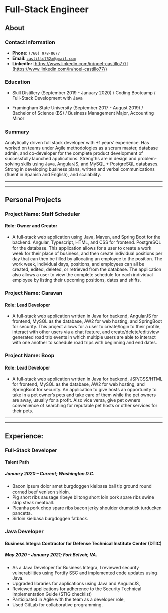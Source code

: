 <link rel="stylesheet" type="text/css" media="all" href="./style.css" />

# Full-Stack Engineer

## About

### Contact Information
* **Phone**: `(760) 978-8677`
* **Email**: <a href="mailto:castillo752x@gmail.com">`castillo752x@gmail.com`</a>
* **LinkedIn:** [https://www.linkedin.com/in/noel-castillo77/](https://www.linkedin.com/in/noel-castillo77/)

### Education
* Skill Distillery (September 2019 - January 2020) / Coding Bootcamp / Full-Stack Development with Java

* Framingham State University (September 2017 - August 2019) / Bachelor of Science (BS) / Business Management Major, Accounting Minor

### Summary
Analytically driven full stack developer with +1 years’ experience. Has
worked on teams under Agile methodologies as a scrum master,
database admin, and co-developer for the complete product
development of successfully launched applications. Strengths are in
design and problem-solving skills using Java, AngularJS, and MySQL + PostgreSQL
databases. Strong in developing business plans, written and verbal
communications (fluent in Spanish and English), and scalability.

<hr><hr>

## Personal Projects

### Project Name: Staff Scheduler
#### Role: Owner and Creator
* A full-stack web application using Java, Maven, and Spring Boot for the backend. Angular, Typescript, HTML, and CSS for frontend. PostgreSQL for the database. This application allows for a user to create a work week for their place of business, and then create individual positions per day that can then be filled by allocating an employee to the position. The work week, individual days, positions, and employees can all be created, edited, deleted, or retrieved from the database. The application also allows a user to view the complete schedule for each individual employee by listing their upcoming positions, dates and shifts.


### Project Name: Caravan
#### Role: Lead Developer
* A full-stack web application written in Java for backend,
AngularJS for frontend, MySQL as the database, AW2 for web
hosting, and SpringBoot for security. This project allows for a user to
create/login to their profile, interact with other users via a chat
feature, and create/delete/edit/view generated road trip events in
which multiple users are able to interact with one another to
schedule road trips with beginning and end dates.

### Project Name: Boop
#### Role: Lead Developer
* A full-stack web application written in Java for backend, JSP/CSS/HTML for frontend, MySQL as the database, AW2 for web hosting, and SpringBoot for security. An application to give hosts an opportunity to take in a pet owner’s pets and take care of them while the pet owners are away, usually for a profit. Also vice versa, give pet owners convenience of searching for reputable pet hosts or other services for their pets.

<hr><hr>

## Experience:

### Full-Stack Developer
#### Talent Path
##### January 2020 – Current; Washington D.C.

* Bacon ipsum dolor amet burgdoggen kielbasa ball tip ground round corned beef venison sirloin.
* Pig short ribs sausage ribeye biltong short loin pork spare ribs swine strip steak meatball.
* Picanha pork chop spare ribs bacon jerky shoulder drumstick turducken pancetta.
* Sirloin kielbasa burgdoggen fatback.

### Java Developer
#### Business Integra Contractor for Defense Technical Institute Center (DTIC)
##### May 2020 – January 2021; Fort Belvoir, VA.

* As a Java Developer for Business Integra, I reviewed security vulnerabilities using Fortify SSC and implemented code updates using Java.
* Upgraded libraries for applications using Java and AngularJS,
* Reviewed applications for adherence to the Security Technical
Implementation Guide (STIG checklist)
* Participated in Agile with the team as a developer role,
* Used GitLab for collaborative programming.
